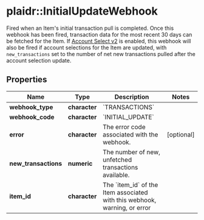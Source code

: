 # plaidr::InitialUpdateWebhook

Fired when an Item's initial transaction pull is completed. Once this webhook has been fired, transaction data for the most recent 30 days can be fetched for the Item. If [Account Select v2](https://plaid.com/docs/link/customization/#account-select) is enabled, this webhook will also be fired if account selections for the Item are updated, with `new_transactions` set to the number of net new transactions pulled after the account selection update.

## Properties
Name | Type | Description | Notes
------------ | ------------- | ------------- | -------------
**webhook_type** | **character** | &#x60;TRANSACTIONS&#x60; | 
**webhook_code** | **character** | &#x60;INITIAL_UPDATE&#x60; | 
**error** | **character** | The error code associated with the webhook. | [optional] 
**new_transactions** | **numeric** | The number of new, unfetched transactions available. | 
**item_id** | **character** | The &#x60;item_id&#x60; of the Item associated with this webhook, warning, or error | 


